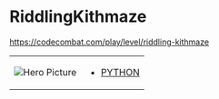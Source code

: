 # RiddlingKithmaze 

https://codecombat.com/play/level/riddling-kithmaze
<table>
<tr>
<td>

![Hero Picture](hero.png?raw=true "Hero Picture")

</td>
<td>
<ul>
<li>

[PYTHON](RiddlingKithmaze.py)

</li>
</td>
</tr>
<table>